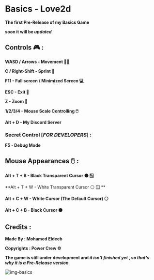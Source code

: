 # Basics - Love2d

**The first Pre-Release of my Basics Game**

**soon it will be *updated***

## Controls :video_game: :

**WASD / Arrows - Movement :walking_man:**

**C / Right-Shift - Sprint :runner:** 

**F11 - Full screen / Minimized Screen :computer:**

**ESC - Exit :door:**

**Z - Zoom :mag_right:**

**1/2/3/4 - Mouse Scale Controlling :computer_mouse:**

**Alt + D - My Discord Server**


### **Secret Control [*FOR DEVELOPERS*] :**


**F5 - Debug Mode**



## Mouse Appearances :computer_mouse: :

**Alt + T + B - Black Transparent Cursor :black_circle: :window:** 

**Alt + T + W - White Transparent Cursor :white_circle: :window: **

**Alt + C + W - White Cursor (The Default Cursor) :white_circle:** 

**Alt + C + B - Black Cursor :black_circle:** 


## Credits :

**Made By : Mohamed Eldeeb**

**Copyrights : Power Crew ©**




 
 **The game is still under development and *it isn't finished yet* , *so that's why it is a Pre-Release version***
 
 


![img-basics](https://github.com/user-attachments/assets/b5c95f95-59a6-4e6c-9bb7-63c4f83bb892)
